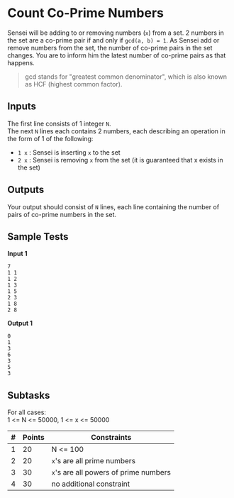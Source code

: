 # Count Co-Prime Numbers
Sensei will be adding to or removing numbers (`x`) from a set. 2 numbers in the set are a co-prime pair if and only if `gcd(a, b) = 1`. As Sensei add or remove numbers from the set, the number of co-prime pairs in the set changes. You are to inform him the latest number of co-prime pairs as that happens.

> gcd stands for "greatest common denominator", which is also known as HCF (highest common factor).

## Inputs
The first line consists of 1 integer `N`.<br>
The next `N` lines each contains 2 numbers, each describing an operation in the form of 1 of the following:
* `1 x` : Sensei is inserting `x` to the set
* `2 x` : Sensei is removing `x` from the set (it is guaranteed that x exists in the set)

## Outputs
Your output should consist of `N` lines, each line containing the number of pairs of co-prime numbers in the set.

## Sample Tests
**Input 1**
```
7
1 1
1 2
1 3
1 5
2 3
1 8
2 8
```
**Output 1**
```
0
1
3
6
3
5
3
```
## Subtasks
For all cases:<br>
1 <= N <= 50000, 1 <= x <= 50000<br>

\# | Points | Constraints
--- | --- | ---
1 | 20 | N <= 100
2 | 20 | `x`'s are all prime numbers
3 | 30 | `x`'s are all powers of prime numbers
4 | 30 | no additional constraint
